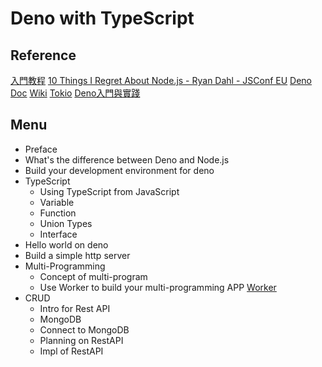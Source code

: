 # Deno with TypeScript 

## Reference
[入門教程](https://ts.xcatliu.com/basics/union-types.html)
[10 Things I Regret About Node.js - Ryan Dahl - JSConf EU](https://www.youtube.com/watch?v=M3BM9TB-8yA&vl=en)
[Deno Doc](https://doc.deno.land/https/github.com/denoland/deno/releases/latest/download/lib.deno.d.ts#Worker)
[Wiki](https://zh.wikipedia.org/wiki/Deno)
[Tokio](https://blog.techbridge.cc/2018/01/05/tokio-internal/)
[Deno入門與實踐](https://zhuanlan.zhihu.com/p/141832695)
## Menu
- Preface
- What's the difference between Deno and Node.js
- Build your development environment for deno
- TypeScript 
    - Using TypeScript from JavaScript 
    - Variable
    - Function
    - Union Types
    - Interface 
- Hello world on deno
- Build a simple http server
- Multi-Programming
    - Concept of multi-program
    - Use Worker to build your multi-programming APP 
[Worker](https://www.axihe.com/edu/deno/workers.html)
- CRUD
    - Intro for Rest API
    - MongoDB
    - Connect to MongoDB
    - Planning on RestAPI
    - Impl of RestAPI
